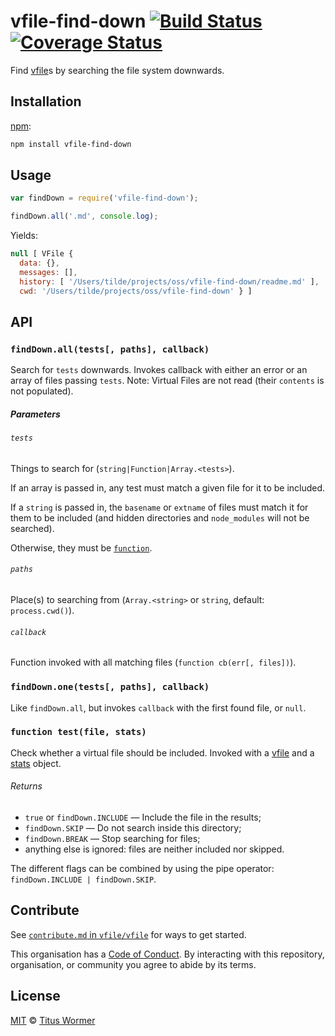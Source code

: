 # vfile-find-down [![Build Status][travis-badge]][travis] [![Coverage Status][codecov-badge]][codecov]

Find [vfile][]s by searching the file system downwards.

## Installation

[npm][]:

```bash
npm install vfile-find-down
```

## Usage

```js
var findDown = require('vfile-find-down');

findDown.all('.md', console.log);
```

Yields:

```js
null [ VFile {
  data: {},
  messages: [],
  history: [ '/Users/tilde/projects/oss/vfile-find-down/readme.md' ],
  cwd: '/Users/tilde/projects/oss/vfile-find-down' } ]
```

## API

### `findDown.all(tests[, paths], callback)`

Search for `tests` downwards.  Invokes callback with either an error
or an array of files passing `tests`.
Note: Virtual Files are not read (their `contents` is not populated).

##### Parameters

###### `tests`

Things to search for (`string|Function|Array.<tests>`).

If an array is passed in, any test must match a given file for it
to be included.

If a `string` is passed in, the `basename` or `extname` of files
must match it for them to be included (and hidden directories and
`node_modules` will not be searched).

Otherwise, they must be [`function`][test].

###### `paths`

Place(s) to searching from (`Array.<string>` or `string`, default:
`process.cwd()`).

###### `callback`

Function invoked with all matching files (`function cb(err[, files])`).

### `findDown.one(tests[, paths], callback)`

Like `findDown.all`, but invokes `callback` with the first found
file, or `null`.

### `function test(file, stats)`

Check whether a virtual file should be included.  Invoked with
a [vfile][] and a [stats][] object.

###### Returns

*   `true` or `findDown.INCLUDE` — Include the file in the results;
*   `findDown.SKIP` — Do not search inside this directory;
*   `findDown.BREAK` — Stop searching for files;
*   anything else is ignored: files are neither included nor skipped.

The different flags can be combined by using the pipe operator:
`findDown.INCLUDE | findDown.SKIP`.

## Contribute

See [`contribute.md` in `vfile/vfile`][contribute] for ways to get started.

This organisation has a [Code of Conduct][coc].  By interacting with this
repository, organisation, or community you agree to abide by its terms.

## License

[MIT][] © [Titus Wormer][author]

<!-- Definitions -->

[travis-badge]: https://img.shields.io/travis/vfile/vfile-find-down.svg

[travis]: https://travis-ci.org/vfile/vfile-find-down

[codecov-badge]: https://img.shields.io/codecov/c/github/vfile/vfile-find-down.svg

[codecov]: https://codecov.io/github/vfile/vfile-find-down

[npm]: https://docs.npmjs.com/cli/install

[mit]: LICENSE

[author]: http://wooorm.com

[vfile]: https://github.com/vfile/vfile

[stats]: https://nodejs.org/api/fs.html#fs_class_fs_stats

[test]: #function-testfile-stats

[contribute]: https://github.com/vfile/vfile/blob/master/contributing.md

[coc]: https://github.com/vfile/vfile/blob/master/code-of-conduct.md
